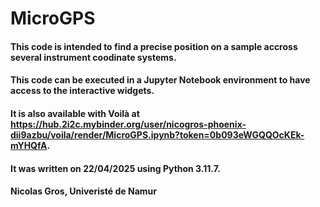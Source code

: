# MicroGPS
#### This code is intended to find a precise position on a sample accross several instrument coodinate systems.
#### This code can be executed in a Jupyter Notebook environment to have access to the interactive widgets.
#### It is also available with Voilà at https://hub.2i2c.mybinder.org/user/nicogros-phoenix-dii9azbu/voila/render/MicroGPS.ipynb?token=0b093eWGQQOcKEk-mYHQfA.
#### It was written on 22/04/2025 using Python 3.11.7.
#### Nicolas Gros, Univeristé de Namur
